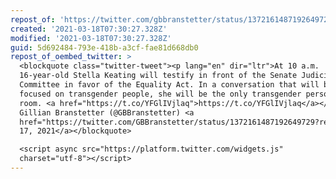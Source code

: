 ```yaml
---
repost_of: 'https://twitter.com/gbbranstetter/status/1372161487192649729?s=12'
created: '2021-03-18T07:30:27.328Z'
modified: '2021-03-18T07:30:27.328Z'
guid: 5d692484-793e-418b-a3cf-fae81d668db0
repost_of_oembed_twitter: >
  <blockquote class="twitter-tweet"><p lang="en" dir="ltr">At 10 a.m.
  16-year-old Stella Keating will testify in front of the Senate Judiciary
  Committee in favor of the Equality Act. In a conversation that will be 99%
  focused on transgender people, she will be the only transgender person in the
  room. <a href="https://t.co/YFGlIVjlaq">https://t.co/YFGlIVjlaq</a></p>&mdash;
  Gillian Branstetter (@GBBranstetter) <a
  href="https://twitter.com/GBBranstetter/status/1372161487192649729?ref_src=twsrc%5Etfw">March
  17, 2021</a></blockquote>

  <script async src="https://platform.twitter.com/widgets.js"
  charset="utf-8"></script>
---
```

 
